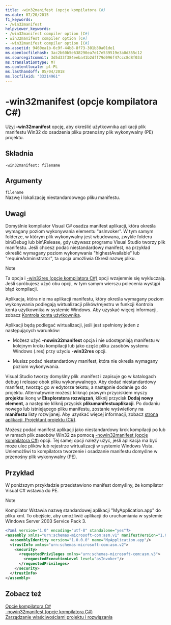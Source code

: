```yaml
---
title: -win32manifest (opcje kompilatora C#)
ms.date: 07/20/2015
f1_keywords:
- /win32manifest
helpviewer_keywords:
- /win32manifest compiler option [C#]
- win32manifest compiler option [C#]
- -win32manifest compiler option [C#]
ms.assetid: 9460ea1b-6c9f-44b8-8f73-301b30a01de1
ms.openlocfilehash: 3ac2b60b5e638290ea7e17e539519e3a0d355c12
ms.sourcegitcommit: 3d5d33f384eeba41b2dff79d096f47ccc8d8f03d
ms.translationtype: MT
ms.contentlocale: pl-PL
ms.lasthandoff: 05/04/2018
ms.locfileid: "33214961"
---
```

# <a name="-win32manifest-c-compiler-options"></a>-win32manifest (opcje kompilatora C#)
Użyj **-win32manifest** opcję, aby określić użytkownika aplikacji plik manifestu Win32 do osadzenia pliku przenośny plik wykonywalny (PE) projektu.  
  
## <a name="syntax"></a>Składnia  
  
```console  
-win32manifest: filename  
```  
  
## <a name="arguments"></a>Argumenty  
 `filename`  
 Nazwę i lokalizację niestandardowego pliku manifestu.  
  
## <a name="remarks"></a>Uwagi  
 Domyślnie kompilator Visual C# osadza manifest aplikacji, która określa wymagany poziom wykonywania elementu "asInvoker". W tym samym folderze, w którym plik wykonywalny jest wbudowana, zwykle folderu bin\Debug lub bin\Release, gdy używasz programu Visual Studio tworzy plik manifestu. Jeśli chcesz podać niestandardowy manifest, na przykład określić wymagany poziom wykonywania "highestAvailable" lub "requireAdministrator", ta opcja umożliwia Określ nazwę pliku.  
  
> [!NOTE]
>  Ta opcja i [-win32res (opcje kompilatora C#)](../../../csharp/language-reference/compiler-options/win32res-compiler-option.md) opcji wzajemnie się wykluczają. Jeśli spróbujesz użyć obu opcji, w tym samym wierszu polecenia wystąpi błąd kompilacji.  
  
 Aplikacja, która nie ma aplikacji manifestu, który określa wymagany poziom wykonywania podlegają wirtualizacji plików/rejestru w funkcji Kontrola konta użytkownika w systemie Windows. Aby uzyskać więcej informacji, zobacz [Kontrola konta użytkownika](/windows/access-protection/user-account-control/user-account-control-overview).  
  
 Aplikacji będą podlegać wirtualizacji, jeśli jest spełniony jeden z następujących warunków:  
  
-   Możesz użyć **-nowin32manifest** opcja i nie udostępniają manifestu w kolejnym kroku kompilacji lub jako część pliku zasobów systemu Windows (.res) przy użyciu **-win32res** opcji.  
  
-   Musisz podać niestandardowy manifest, która nie określa wymagany poziom wykonywania.  
  
 Visual Studio tworzy domyślny plik .manifest i zapisuje go w katalogach debug i release obok pliku wykonywalnego. Aby dodać niestandardowy manifest, tworząc go w edytorze tekstu, a następnie dodanie go do projektu. Alternatywnie możesz kliknąć prawym przyciskiem myszy **projektu** ikonę w **Eksploratora rozwiązań**, kliknij przycisk **Dodaj nowy element**, a następnie kliknij przycisk **plikumanifestuaplikacji**. Po dodaniu nowego lub istniejącego pliku manifestu, zostanie wyświetlony na **manifestu** listy rozwijanej. Aby uzyskać więcej informacji, zobacz [strona aplikacji, Projektant projektu (C#)](/visualstudio/ide/reference/application-page-project-designer-csharp).  
  
 Możesz podać manifest aplikacji jako niestandardowy krok kompilacji po lub w ramach plik zasobów Win32 za pomocą [-nowin32manifest (opcje kompilatora C#)](../../../csharp/language-reference/compiler-options/nowin32manifest-compiler-option.md) opcji. Tej samej opcji należy użyć, jeśli aplikacja ma być może ulec plików lub rejestrze wirtualizacji w systemie Windows Vista. Uniemożliwi to kompilatora tworzenie i osadzanie manifestu domyślne w przenośny plik wykonywalny (PE).  
  
## <a name="example"></a>Przykład  
 W poniższym przykładzie przedstawiono manifest domyślny, że kompilator Visual C# wstawia do PE.  
  
> [!NOTE]
>  Kompilator Wstawia nazwę standardowej aplikacji "MyApplication.app" do pliku xml. To obejście, aby umożliwić aplikacji do uruchamiania w systemie Windows Server 2003 Service Pack 3.  
  
```xml  
<?xml version="1.0" encoding="utf-8" standalone="yes"?>  
<assembly xmlns="urn:schemas-microsoft-com:asm.v1" manifestVersion="1.0">  
  <assemblyIdentity version="1.0.0.0" name="MyApplication.app"/>  
  <trustInfo xmlns="urn:schemas-microsoft-com:asm.v2">  
    <security>  
      <requestedPrivileges xmlns="urn:schemas-microsoft-com:asm.v3">  
        <requestedExecutionLevel level="asInvoker"/>  
      </requestedPrivileges>  
    </security>  
  </trustInfo>  
</assembly>  
```  
  
## <a name="see-also"></a>Zobacz też  
 [Opcje kompilatora C#](../../../csharp/language-reference/compiler-options/index.md)  
 [-nowin32manifest (opcje kompilatora C#)](../../../csharp/language-reference/compiler-options/nowin32manifest-compiler-option.md)  
 [Zarządzanie właściwościami projektu i rozwiązania](/visualstudio/ide/managing-project-and-solution-properties)
